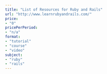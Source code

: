 ```yaml
---
title: "List of Resources for Ruby and Rails"
url: "http://www.learnrubyandrails.com/"
price: 
- "0"
pricePerPeriod: 
- "n/a"
format: 
- "tutorial"
- "course"
- "video"
subject: 
- "ruby"
- "rails"
---
```


